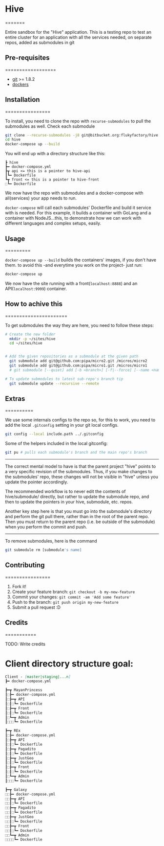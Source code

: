 # Hive
=======

Entire sandbox for the "Hive" application. This is a testing repo to test an entire cluster for an application with all the services needed, on separate repos, added as submodules in git

## Pre-requisites
==================

* [git](https://git-scm.com/downloads) >= 1.8.2
* [dockers](https://www.docker.com/community-edition)

## Installation
================

To install, you need to clone the repo with `recurse-submodules` to pull the submodules as well. Check each submodule

```bash
git clone --recurse-submodules -j8 git@bitbucket.org:flukyfactory/hive.git
cd hive
docker-compose up --build
```

You will end up with a directory structure like this:

```
┣ hive
┣━ docker-compose.yml
┣┳ api <= this is a pointer to hive-api
┃┗━ Dockerfile
┗┳ front <= this is a pointer to hive-front
⬚┗━ Dockerfile
```

We now have the repo with submodules and a docker-compose with all(services) your app needs to run.

`docker-compose` will call each submodules' Dockerfile and build it service with is needed. For this example, it builds a container with GoLang and a container with NodeJS...this, to demonstrate how we can work with different languages and complex setups, easily.

## Usage
=========

`docker-compose up --build` builds the containers' images, if you don\'t have them. to avoid this -and everytime you work on the project- just run:

```bash
docker-compose up
```

We now have the site running with a front(`localhost:8888`) and an API(`localhost:9999`) container.

## How to achive this
======================

To get submodules the way they are here, you need to follow these steps:

```bash
# Create the new folder
  mkdir -p ~/sites/hive
  cd ~/sites/hive


# Add the given repositories as a submodule at the given path
  git submodule add git@github.com:pipa/micro2.git /micros/micro2
  git submodule add git@github.com:pipa/micro1.git /micros/micro1
  # git submodule [--quiet] add [-b <branch>] [-f|--force] [--name <name>] [--reference <repository>] [--] <repository> [<path>]

# To update submodules to latest sub-repo's branch tip
  git submodule update --recursive --remote
```

## Extras
==========

We use some internals configs to the repo so, for this to work, you need to add the local `.gitconfig` setting in your git local configs.

```bash
git config --local include.path ../.gitconfig
```

Some of the helpers included in the local gitconfig:

```bash
git pu # pulls each submodule's branch and the main repo's branch
```

------------

The correct mental model to have is that the parent project "hive" points to a very specific revision of the submodules. Thus, if you make changes to the submodules' repo, these changes will not be visible in "hive" unless you update the pointer accordingly.

The recommended workflow is to never edit the contents of hive/submodule/ directly, but rather to update the submodule repo, and then to update the pointers in your hive, submodule, etc. repos.

Another key step here is that you must go into the submodule's directory and perform the git pull there, rather than in the root of the parent repo. Then you must return to the parent repo (i.e. be outside of the submodule) when you perform the commit and push.

------------

To remove submodules, here is the command

```bash
git submodule rm [submodule's name]
```

## Contributing
================

1. Fork it!
2. Create your feature branch: `git checkout -b my-new-feature`
3. Commit your changes: `git commit -am 'Add some feature'`
4. Push to the branch: `git push origin my-new-feature`
5. Submit a pull request :D

## Credits
===========

TODO: Write credits

# Client directory structure goal:
```Markdown
Client - [master|staging|...n]
┣━ docker-compose.yml

┣━┳ MayanPrincess
┃⬚┣━ docker-compose.yml
┃⬚┣━┳ API
┃⬚┃⬚┗━ Dockerfile
┃⬚┣━┳ Front
┃⬚┃⬚┗━ Dockerfile
┃⬚┗━┳ Admin
┃⬚⬚⬚┗━ Dockerfile

┣━┳ REx
┃⬚┣━ docker-compose.yml
┃⬚┣━┳ API
┃⬚┃⬚┗━ Dockerfile
┃⬚┣━┳ Pagadito
┃⬚┃⬚┗━ Dockerfile
┃⬚┣━┳ JustGeo
┃⬚┃⬚┗━ Dockerfile
┃⬚┣━┳ Front
┃⬚┃⬚┗━ Dockerfile
┃⬚┗━┳ Admin
┃⬚⬚⬚┗━ Dockerfile

┣━┳ Galaxy
⬚⬚┣━ docker-compose.yml
⬚⬚┣━┳ API
⬚⬚┃⬚┗━ Dockerfile
⬚⬚┣━┳ Pagadito
⬚⬚┃⬚┗━ Dockerfile
⬚⬚┣━┳ JustGeo
⬚⬚┃⬚┗━ Dockerfile
⬚⬚┣━┳ Front
⬚⬚┃⬚┗━ Dockerfile
⬚⬚┗━┳ Admin
⬚⬚⬚⬚┗━ Dockerfile
```
